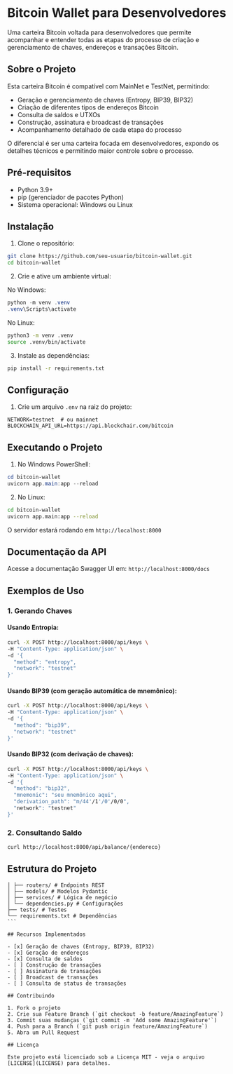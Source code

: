 # Bitcoin Wallet para Desenvolvedores

Uma carteira Bitcoin voltada para desenvolvedores que permite acompanhar e entender todas as etapas do processo de criação e gerenciamento de chaves, endereços e transações Bitcoin.

## Sobre o Projeto

Esta carteira Bitcoin é compatível com MainNet e TestNet, permitindo:

- Geração e gerenciamento de chaves (Entropy, BIP39, BIP32)
- Criação de diferentes tipos de endereços Bitcoin
- Consulta de saldos e UTXOs
- Construção, assinatura e broadcast de transações
- Acompanhamento detalhado de cada etapa do processo

O diferencial é ser uma carteira focada em desenvolvedores, expondo os detalhes técnicos e permitindo maior controle sobre o processo.

## Pré-requisitos

- Python 3.9+
- pip (gerenciador de pacotes Python)
- Sistema operacional: Windows ou Linux

## Instalação

1. Clone o repositório:
```bash
git clone https://github.com/seu-usuario/bitcoin-wallet.git
cd bitcoin-wallet
```

2. Crie e ative um ambiente virtual:

No Windows:
```powershell
python -m venv .venv
.venv\Scripts\activate
```

No Linux:
```bash
python3 -m venv .venv
source .venv/bin/activate
```

3. Instale as dependências:
```bash
pip install -r requirements.txt
```

## Configuração

1. Crie um arquivo `.env` na raiz do projeto:
```env
NETWORK=testnet  # ou mainnet
BLOCKCHAIN_API_URL=https://api.blockchair.com/bitcoin
```

## Executando o Projeto

1. No Windows PowerShell:
```powershell
cd bitcoin-wallet
uvicorn app.main:app --reload
```

2. No Linux:
```bash
cd bitcoin-wallet
uvicorn app.main:app --reload
```

O servidor estará rodando em `http://localhost:8000`

## Documentação da API

Acesse a documentação Swagger UI em: `http://localhost:8000/docs`

## Exemplos de Uso

### 1. Gerando Chaves

#### Usando Entropia:
```bash
curl -X POST http://localhost:8000/api/keys \
-H "Content-Type: application/json" \
-d '{
  "method": "entropy",
  "network": "testnet"
}'
```

#### Usando BIP39 (com geração automática de mnemônico):
```bash
curl -X POST http://localhost:8000/api/keys \
-H "Content-Type: application/json" \
-d '{
  "method": "bip39",
  "network": "testnet"
}'
```

#### Usando BIP32 (com derivação de chaves):
```bash
curl -X POST http://localhost:8000/api/keys \
-H "Content-Type: application/json" \
-d '{
  "method": "bip32",
  "mnemonic": "seu mnemônico aqui",
  "derivation_path": "m/44'/1'/0'/0/0",
  "network": "testnet"
}'
```

### 2. Consultando Saldo
```bash
curl http://localhost:8000/api/balance/{endereco}
```

## Estrutura do Projeto
````├── app/
│ ├── routers/ # Endpoints REST
│ ├── models/ # Modelos Pydantic
│ ├── services/ # Lógica de negócio
│ └── dependencies.py # Configurações
├── tests/ # Testes
└── requirements.txt # Dependências
```

## Recursos Implementados

- [x] Geração de chaves (Entropy, BIP39, BIP32)
- [x] Geração de endereços
- [x] Consulta de saldos
- [ ] Construção de transações
- [ ] Assinatura de transações
- [ ] Broadcast de transações
- [ ] Consulta de status de transações

## Contribuindo

1. Fork o projeto
2. Crie sua Feature Branch (`git checkout -b feature/AmazingFeature`)
3. Commit suas mudanças (`git commit -m 'Add some AmazingFeature'`)
4. Push para a Branch (`git push origin feature/AmazingFeature`)
5. Abra um Pull Request

## Licença

Este projeto está licenciado sob a Licença MIT - veja o arquivo [LICENSE](LICENSE) para detalhes.